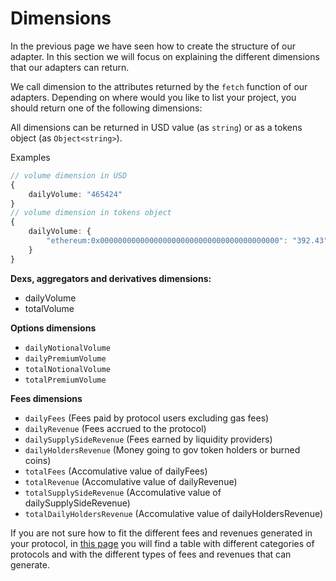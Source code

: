 # Dimensions

In the previous page we have seen how to create the structure of our adapter. In this section we will focus on explaining the different dimensions that our adapters can return.

We call dimension to the attributes returned by the `fetch` function of our adapters. Depending on where would you like to list your project, you should return one of the following dimensions:

All dimensions can be returned in USD value (as `string`) or as a tokens object (as `Object<string>`).

Examples

```typescript
// volume dimension in USD
{
    dailyVolume: "465424"
}
// volume dimension in tokens object
{
    dailyVolume: {
        "ethereum:0x0000000000000000000000000000000000000000": "392.43"
    }
}
```

**Dexs, aggregators and derivatives dimensions:**

* dailyVolume
* totalVolume

**Options dimensions**

* `dailyNotionalVolume`
* `dailyPremiumVolume`
* `totalNotionalVolume`
* `totalPremiumVolume`

**Fees dimensions**

* `dailyFees` (Fees paid by protocol users excluding gas fees)
* `dailyRevenue` (Fees accrued to the protocol)
* `dailySupplySideRevenue` (Fees earned by liquidity providers)
* `dailyHoldersRevenue` (Money going to gov token holders or burned coins)
* `totalFees` (Accomulative value of dailyFees)
* `totalRevenue` (Accomulative value of dailyRevenue)
* `totalSupplySideRevenue` (Accomulative value of dailySupplySideRevenue)
* `totalDailyHoldersRevenue` (Accomulative value of dailyHoldersRevenue)

If you are not sure how to fit the different fees and revenues generated in your protocol, in [this page](https://github.com/DefiLlama/dimension-adapters/blob/master/README.md) you will find a table with different categories of protocols and with the different types of fees and revenues that can generate.
